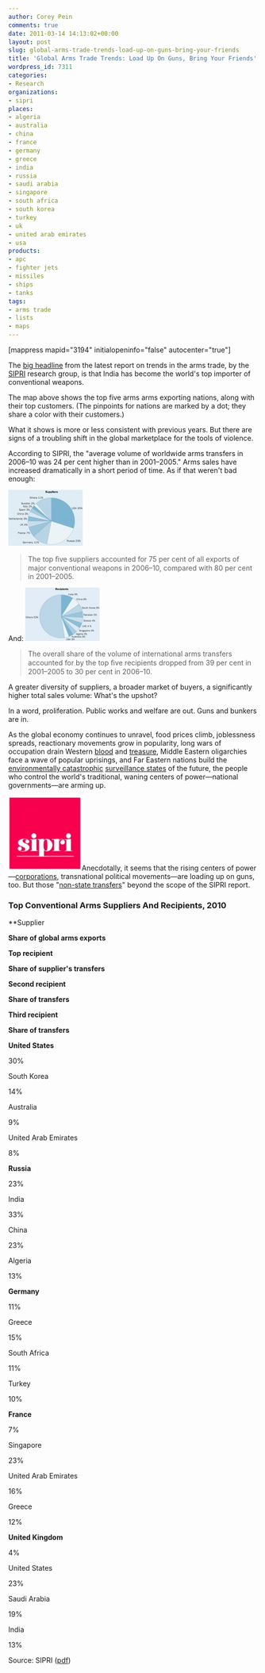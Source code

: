 ```yaml
---
author: Corey Pein
comments: true
date: 2011-03-14 14:13:02+00:00
layout: post
slug: global-arms-trade-trends-load-up-on-guns-bring-your-friends
title: 'Global Arms Trade Trends: Load Up On Guns, Bring Your Friends'
wordpress_id: 7311
categories:
- Research
organizations:
- sipri
places:
- algeria
- australia
- china
- france
- germany
- greece
- india
- russia
- saudi arabia
- singapore
- south africa
- south korea
- turkey
- uk
- united arab emirates
- usa
products:
- apc
- fighter jets
- missiles
- ships
- tanks
tags:
- arms trade
- lists
- maps
---
```


[mappress mapid="3194" initialopeninfo="false" autocenter="true"]

The [big headline](http://english.aljazeera.net/news/asia/2011/03/201131464110211223.html) from the latest report on trends in the arms trade, by the [SIPRI](http://www.warisbusiness.com/3516/research/new-report-america-still-no-1-at-something%E2%80%94global-arms-production/) research group, is that India has become the world's top importer of conventional weapons. 

The map above shows the top five arms arms exporting nations, along with their top customers. (The pinpoints for nations are marked by a dot; they share a color with their customers.) 

What it shows is more or less consistent with previous years. But there are signs of a troubling shift in the global marketplace for the tools of violence. 
<!-- more -->
According to SIPRI, the "average volume of worldwide arms transfers in 2006–10 was 24 per cent higher than in 2001–2005." Arms sales have increased dramatically in a short period of time. As if that weren't bad enough:

[![](/images/2011/03/sipri-suppliers-recipients-chart-suppliers-150x113.jpg)](/images/2011/03/sipri-suppliers-recipients-chart-suppliers.jpg)


> The top ﬁve suppliers accounted for 75 per cent of all exports of major conventional weapons in 2006–10, compared with 80 per cent in 2001–2005.


And:
[![](/images/2011/03/sipri-suppliers-recipients-chart-recipients-150x108.jpg)](/images/2011/03/sipri-suppliers-recipients-chart-recipients.jpg)


> The overall share of the volume of international arms transfers accounted for by the top ﬁve recipients dropped from 39 per cent in 2001–2005 to 30 per cent in 2006–10.



A greater diversity of suppliers, a broader market of buyers, a significantly higher total sales volume: What's the upshot? 

In a word, proliferation. Public works and welfare are out. Guns and bunkers are in.

As the global economy continues to unravel, food prices climb, joblessness spreads, reactionary movements grow in popularity, long wars of occupation drain Western [blood](http://www.veteransforcommonsense.org/index.php/veterans-category-articles/2174-va) and [treasure](http://costofwar.com/en/), Middle Eastern oligarchies face a wave of popular uprisings, and Far Eastern nations build the [environmentally catastrophic](http://www.treehugger.com/files/2009/07/china-coal-13-billion-environment.php) [surveillance states](http://www.google.com/hostednews/afp/article/ALeqM5hJkDNmTWxi-exz2kkhIoUZDuPYbw?docId=CNG.94f20013cdd393d22cb9d0a563a113f9.8d1) of the future, the people who control the world's traditional, waning centers of power—national governments—are arming up.

![](/images/2011/02/SIPRI-logo-148x150.jpg)Anecdotally, it seems that the rising centers of power—[corporations](http://www.warisbusiness.com/2637/features/deal-of-the-month/saracen-international-somalia/), transnational political movements—are loading up on guns, too. But those "[non-state transfers](http://en.wikipedia.org/wiki/Non-state_transfers)" beyond the scope of the SIPRI report.



### Top Conventional Arms Suppliers And Recipients, 2010










**Supplier


**Share of global arms exports**


**Top recipient**


**Share of supplier's transfers**


**Second recipient**


**Share of transfers**


**Third recipient**


**Share of transfers**






**United States**


30%


South Korea


14%


Australia


9%


United Arab Emirates


8%






**Russia**


23%


India


33%


China


23%


Algeria


13%






**Germany**


11%


Greece


15%


South Africa


11%


Turkey


10%






**France**


7%


Singapore


23%


United Arab Emirates


16%


Greece


12%






**United Kingdom**


4%


United States


23%


Saudi Arabia


19%


India


13%




Source: SIPRI ([pdf](http://books.sipri.org/files/FS/SIPRIFS1103.pdf))
